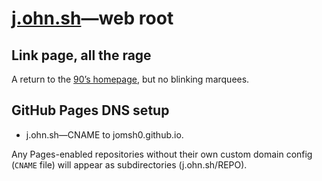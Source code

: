 # [j.ohn.sh](https://j.ohn.sh)—web root

## Link page, all the rage

A return to the [90’s homepage](https://www.cameronsworld.net/), but no blinking
marquees.

## GitHub Pages DNS setup

  - j.ohn.sh—CNAME to jomsh0.github.io.

Any Pages-enabled repositories without their own custom domain config (`CNAME`
file) will appear as subdirectories (j.ohn.sh/REPO).
